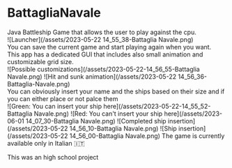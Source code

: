 # BattagliaNavale
Java Battleship Game that allows the user to play against the cpu.<br>
![Launcher](/assets/2023-05-22 14_55_38-Battaglia Navale.png) <br>
You can save the current game and start playing again when you want. <br>
This app has a dedicated GUI that includes also small animation and customizable grid size. <br>
![Possible customizations](/assets/2023-05-22-14_56_55-Battaglia Navale.png)
![Hit and sunk animation](/assets/2023-05-22 14_56_36-Battaglia-Navale.png)
<br>
You can obviously insert your name and the ships based on their size and if you can either place or not palce them <br>
![Green: You can insert your ship here](/assets/2023-05-22-14_55_52-Battaglia Navale.png)
![Red: You can't insert your ship here](/assets/2023-06-01 14_07_30-Battaglia Navale.png)
![Completed ship insertion](/assets/2023-05-22 14_56_10-Battaglia Navale.png)
![Ship insertion](/assets/2023-05-22 14_56_00-Battaglia Navale.png)
The game is currently available only in Italian &#127470;&#127481;

This was an high school project
